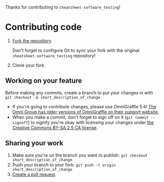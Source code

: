 Thanks for contributing to `cheatsheet-software_testing`!

# Contributing code

1. [Fork the repository](https://help.github.com/articles/fork-a-repo).

	Don't forget to configure Git to sync your fork with the original `cheatsheet-software_testing` repository!
2. Clone your fork.

## Working on your feature

Before making any commits, create a branch to put your changes in with `git checkout -b short_description_of_change`

* If you're going to contribute changes, please use OmniGraffle 5.4! [The Omni Group has older versions of OmniGraffle on their support website.](http://support.omnigroup.com/omnigraffle)
* When you make a commit, don't forget to sign off on it (`git commit --signoff`) to signify you're okay with licensing your changes under [the Creative Commons BY-SA 2.5 CA license](http://creativecommons.org/licenses/by-sa/2.5/ca/).

## Sharing your work

1. Make sure you're on the branch you want to publish: `git checkout short_description_of_change`
2. Push your branch to your fork: `git push -t origin short_description_of_change`
2. [Create a pull request](https://help.github.com/articles/creating-a-pull-request).
